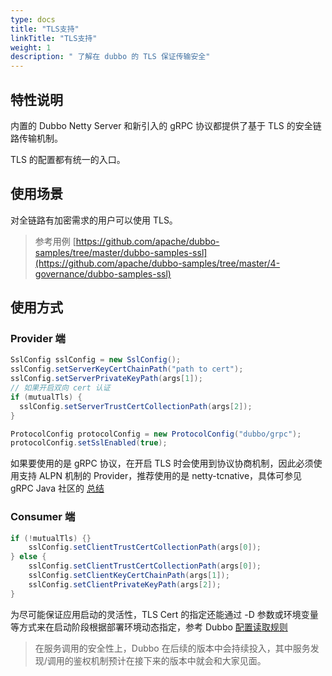 ```yaml
---
type: docs
title: "TLS支持"
linkTitle: "TLS支持"
weight: 1
description: " 了解在 dubbo 的 TLS 保证传输安全"
---
```

## 特性说明

内置的 Dubbo Netty Server 和新引入的 gRPC 协议都提供了基于 TLS 的安全链路传输机制。

TLS 的配置都有统一的入口。

## 使用场景

对全链路有加密需求的用户可以使用 TLS。

> 参考用例
[https://github.com/apache/dubbo-samples/tree/master/dubbo-samples-ssl](https://github.com/apache/dubbo-samples/tree/master/4-governance/dubbo-samples-ssl)

## 使用方式

### Provider 端
```java
SslConfig sslConfig = new SslConfig();
sslConfig.setServerKeyCertChainPath("path to cert");
sslConfig.setServerPrivateKeyPath(args[1]);
// 如果开启双向 cert 认证
if (mutualTls) {
  sslConfig.setServerTrustCertCollectionPath(args[2]);
}

ProtocolConfig protocolConfig = new ProtocolConfig("dubbo/grpc");
protocolConfig.setSslEnabled(true);
```
如果要使用的是 gRPC 协议，在开启 TLS 时会使用到协议协商机制，因此必须使用支持 ALPN 机制的 Provider，推荐使用的是 netty-tcnative，具体可参见 gRPC Java 社区的 [总结]( https://github.com/grpc/grpc-java/blob/master/SECURITY.md)


### Consumer 端

```java
if (!mutualTls) {}
    sslConfig.setClientTrustCertCollectionPath(args[0]);
} else {
    sslConfig.setClientTrustCertCollectionPath(args[0]);
    sslConfig.setClientKeyCertChainPath(args[1]);
    sslConfig.setClientPrivateKeyPath(args[2]);
}
```

为尽可能保证应用启动的灵活性，TLS Cert 的指定还能通过 -D 参数或环境变量等方式来在启动阶段根据部署环境动态指定，参考 Dubbo [配置读取规则](/zh-cn/docs/advanced/config-rule)


> 在服务调用的安全性上，Dubbo 在后续的版本中会持续投入，其中服务发现/调用的鉴权机制预计在接下来的版本中就会和大家见面。
